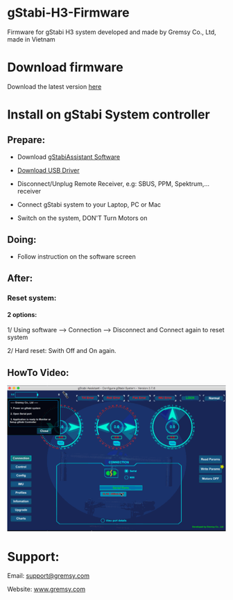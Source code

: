 # gStabi-H3-Firmware
Firmware for gStabi H3 system developed and made by Gremsy Co., Ltd, made in Vietnam

# Download firmware
Download the latest version [here](https://github.com/Gremsy/gStabi-H3-Firmware/releases)

# Install on gStabi System controller
## Prepare:
- Download [gStabiAssistant Software](https://github.com/Gremsy/gStabi-Software/releases)
- [Download USB Driver](https://www.silabs.com/products/mcu/Pages/USBtoUARTBridgeVCPDrivers.aspx)
- Disconnect/Unplug Remote Receiver, e.g: SBUS, PPM, Spektrum,... receiver

- Connect gStabi system to your Laptop, PC or Mac
- Switch on the system, DON'T Turn Motors on

## Doing:
 - Follow instruction on the software screen

## After:
### Reset system:
#### 2 options:
1/ Using software --> Connection --> Disconnect and Connect again to reset system

2/ Hard reset: Swith Off and On again.

## HowTo Video:
![Walkthrough Video](UpgradeFirmwareWalkthrough.gif)

# Support:
Email: support@gremsy.com

Website: www.gremsy.com














